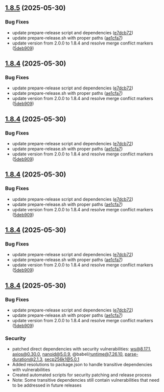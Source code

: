 ## [1.8.5](https://github.com/jhead12/web3db-fileconnector/compare/v2.0.0...v1.8.5) (2025-05-30)


### Bug Fixes

* update prepare-release script and dependencies ([e7dcb72](https://github.com/jhead12/web3db-fileconnector/commit/e7dcb721b0a9c313f3c83a651cd3f9200b3f5b7a))
* update prepare-release.sh with proper paths ([ae1cfa7](https://github.com/jhead12/web3db-fileconnector/commit/ae1cfa7b3d1172450049df325f32282dfcda1932))
* update version from 2.0.0 to 1.8.4 and resolve merge conflict markers ([5deb909](https://github.com/jhead12/web3db-fileconnector/commit/5deb9090cccb87e3d1a965b7723a0715bd41c756))



## [1.8.4](https://github.com/jhead12/web3db-fileconnector/compare/v2.0.0...v1.8.4) (2025-05-30)


### Bug Fixes

* update prepare-release script and dependencies ([e7dcb72](https://github.com/jhead12/web3db-fileconnector/commit/e7dcb721b0a9c313f3c83a651cd3f9200b3f5b7a))
* update prepare-release.sh with proper paths ([ae1cfa7](https://github.com/jhead12/web3db-fileconnector/commit/ae1cfa7b3d1172450049df325f32282dfcda1932))
* update version from 2.0.0 to 1.8.4 and resolve merge conflict markers ([5deb909](https://github.com/jhead12/web3db-fileconnector/commit/5deb9090cccb87e3d1a965b7723a0715bd41c756))



## [1.8.4](https://github.com/jhead12/web3db-fileconnector/compare/v2.0.0...v1.8.4) (2025-05-30)


### Bug Fixes

* update prepare-release script and dependencies ([e7dcb72](https://github.com/jhead12/web3db-fileconnector/commit/e7dcb721b0a9c313f3c83a651cd3f9200b3f5b7a))
* update prepare-release.sh with proper paths ([ae1cfa7](https://github.com/jhead12/web3db-fileconnector/commit/ae1cfa7b3d1172450049df325f32282dfcda1932))
* update version from 2.0.0 to 1.8.4 and resolve merge conflict markers ([5deb909](https://github.com/jhead12/web3db-fileconnector/commit/5deb9090cccb87e3d1a965b7723a0715bd41c756))



## [1.8.4](https://github.com/jhead12/web3db-fileconnector/compare/v2.0.0...v1.8.4) (2025-05-30)


### Bug Fixes

* update prepare-release script and dependencies ([e7dcb72](https://github.com/jhead12/web3db-fileconnector/commit/e7dcb721b0a9c313f3c83a651cd3f9200b3f5b7a))
* update prepare-release.sh with proper paths ([ae1cfa7](https://github.com/jhead12/web3db-fileconnector/commit/ae1cfa7b3d1172450049df325f32282dfcda1932))
* update version from 2.0.0 to 1.8.4 and resolve merge conflict markers ([5deb909](https://github.com/jhead12/web3db-fileconnector/commit/5deb9090cccb87e3d1a965b7723a0715bd41c756))



## [1.8.4](https://github.com/jhead12/web3db-fileconnector/compare/v2.0.0...v1.8.4) (2025-05-30)


### Bug Fixes

* update prepare-release script and dependencies ([e7dcb72](https://github.com/jhead12/web3db-fileconnector/commit/e7dcb721b0a9c313f3c83a651cd3f9200b3f5b7a))
* update prepare-release.sh with proper paths ([ae1cfa7](https://github.com/jhead12/web3db-fileconnector/commit/ae1cfa7b3d1172450049df325f32282dfcda1932))
* update version from 2.0.0 to 1.8.4 and resolve merge conflict markers ([5deb909](https://github.com/jhead12/web3db-fileconnector/commit/5deb9090cccb87e3d1a965b7723a0715bd41c756))



## [1.8.4](https://github.com/jhead12/web3db-fileconnector/compare/v2.0.0...v1.8.4) (2025-05-30)


### Bug Fixes

* update prepare-release script and dependencies ([e7dcb72](https://github.com/jhead12/web3db-fileconnector/commit/e7dcb721b0a9c313f3c83a651cd3f9200b3f5b7a))
* update prepare-release.sh with proper paths ([ae1cfa7](https://github.com/jhead12/web3db-fileconnector/commit/ae1cfa7b3d1172450049df325f32282dfcda1932))
* update version from 2.0.0 to 1.8.4 and resolve merge conflict markers ([5deb909](https://github.com/jhead12/web3db-fileconnector/commit/5deb9090cccb87e3d1a965b7723a0715bd41c756))

### Security

* patched direct dependencies with security vulnerabilities: ws@8.17.1, axios@0.30.0, nanoid@5.0.9, @babel/runtime@7.26.10, parse-duration@2.1.3, secp256k1@5.0.1
* Added resolutions to package.json to handle transitive dependencies with vulnerabilities
* Created automated scripts for security patching and release process
* Note: Some transitive dependencies still contain vulnerabilities that need to be addressed in future releases



